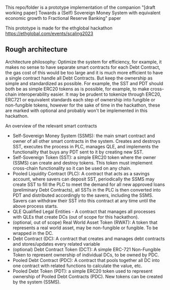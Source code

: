 This repo/folder is a prototype implementation of the companion "[draft working paper] Towards a (Self) Sovereign Money System with equivalent economic growth to Fractional Reserve Banking" paper 

 This prototype is made for the ethglobal hackathon https://ethglobal.com/events/scaling2023

 ## Rough architecture
Architecture philosophy: Optimize the system for efficiency, for example, it makes no sense to have separate smart contracts for each Debt Contract, the gas cost of this would be too large and it is much more efficient to have a single contract handle all Debt Contracts. But keep the ownership as simple and standardized as possible. For example, the SST and PDT should both be as simple ERC20 tokens as is possible, for example, to make cross-chain interoperability easier. It may be prudent to tokenize through ERC20, ERC721 or equivalent standards each step of ownership into fungible or non-fungible tokens, however for the sake of time in the hackathon, these are marked with optional and probably won't be implemented in this hackathon. 

An overview of the relevant smart contracts
- Self-Sovereign Money System (SSMS): the main smart contract and owner of all other smart contracts in the system. Creates and destroys SST, executes the process in PLC, manages QLE, and implements the functionality that buys any PDT sent to it by creating new SST. 
- Self-Sovereign Token (SST): a simple ERC20 token where the owner (SSMS) can create and destroy tokens. This token must implement cross-chain functionality so it can be used on any chain.
- Pooled Liquidity Contract (PLC): A contract that acts as a savings account, where savers can deposit SST, periodically the SSMS may create SST to fill the PLC to meet the demand for all new approved loans (preliminary Debt Contracts), all SSTs in the PLC is then converted into PDT and distributed accordingly to the savers, including the SSMS. Savers can withdraw their SST into this contract at any time until the above process starts. 
- QLE Qualified Legal Entities - A contract that manages all processes with QLEs that create DCs (out of scope for this hackathon). 
- (optional, out of scope) Real World Asset Token (RWAT): A token that represents a real world asset, may be non-fungible or fungible. To be wrapped in the DC.
- Debt Contract (DC): A contract that creates and manages debt contracts and stores/updates every related variable
- (optional) Debt Contract Token (DCT): A simple ERC-721 Non-Fungible Token to represent ownership of individual DCs, to be owned by PDC. 
- Pooled Debt Contract (PDC): A contract that pools together all DC into one contract with related functions to calculate the value, etc. 
- Pooled Debt Token (PDT): a simple ERC20 token used to represent ownership of Pooled Debt Contracts (PDC). New tokens can be created by the system (SSMS). 

